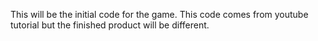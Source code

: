 This will be the initial code for the game.
This code comes from youtube tutorial but the finished product will be different.

